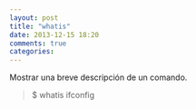 ```yaml
---
layout: post
title: "whatis"
date: 2013-12-15 18:20
comments: true
categories: 
---
```

Mostrar una breve descripción de un comando.

>$ whatis ifconfig

